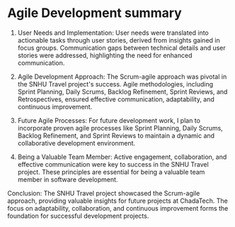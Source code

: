 # Agile Development summary

1. User Needs and Implementation:
User needs were translated into actionable tasks through user stories, derived from insights gained in focus groups. Communication gaps between technical details and user stories were addressed, highlighting the need for enhanced communication.

2. Agile Development Approach:
The Scrum-agile approach was pivotal in the SNHU Travel project's success. Agile methodologies, including Sprint Planning, Daily Scrums, Backlog Refinement, Sprint Reviews, and Retrospectives, ensured effective communication, adaptability, and continuous improvement.

3. Future Agile Processes:
For future development work, I plan to incorporate proven agile processes like Sprint Planning, Daily Scrums, Backlog Refinement, and Sprint Reviews to maintain a dynamic and collaborative development environment.

4. Being a Valuable Team Member:
Active engagement, collaboration, and effective communication were key to success in the SNHU Travel project. These principles are essential for being a valuable team member in software development.

Conclusion:
The SNHU Travel project showcased the Scrum-agile approach, providing valuable insights for future projects at ChadaTech. The focus on adaptability, collaboration, and continuous improvement forms the foundation for successful development projects.

